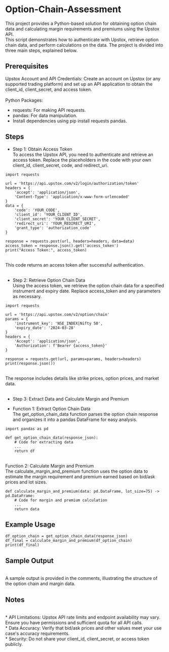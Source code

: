# Option-Chain-Assessment

This project provides a Python-based solution for obtaining option chain data and calculating margin requirements and premiums using the Upstox API. <br />This script demonstrates how to authenticate with Upstox, retrieve option chain data, and perform calculations on the data. The project is divided into three main steps, explained below.<br />

## Prerequisites
 Upstox Account and API Credentials: Create an account on Upstox (or any supported trading platform) and set up an API application to obtain the client_id, client_secret, and access token.<br /><br />
 Python Packages:<br />
* requests: For making API requests.<br />
* pandas: For data manipulation.<br />
* Install dependencies using pip install requests pandas.<br />

## Steps<br />
* Step 1: Obtain Access Token<br />
To access the Upstox API, you need to authenticate and retrieve an access token. Replace the placeholders in the code with your own client_id, client_secret, code, and redirect_uri.
```
import requests

url = 'https://api.upstox.com/v2/login/authorization/token'
headers = {
    'accept': 'application/json',
    'Content-Type': 'application/x-www-form-urlencoded'
}
data = {
    'code': 'YOUR_CODE',
    'client_id': 'YOUR_CLIENT_ID',
    'client_secret': 'YOUR_CLIENT_SECRET',
    'redirect_uri': 'YOUR_REDIRECT_URI',
    'grant_type': 'authorization_code'
}

response = requests.post(url, headers=headers, data=data)
access_token = response.json().get('access_token')
print("Access Token:", access_token)
```
<br />This code returns an access token after successful authentication.<br /><br />
* Step 2: Retrieve Option Chain Data<br />
Using the access token, we retrieve the option chain data for a specified instrument and expiry date. Replace access_token and any parameters as necessary.<br />
```
import requests

url = 'https://api.upstox.com/v2/option/chain'
params = {
    'instrument_key': 'NSE_INDEX|Nifty 50',
    'expiry_date': '2024-03-28'
}
headers = {
    'Accept': 'application/json',
    'Authorization': f'Bearer {access_token}'
}

response = requests.get(url, params=params, headers=headers)
print(response.json())
```
<br />The response includes details like strike prices, option prices, and market data.<br /><br />
* Step 3: Extract Data and Calculate Margin and Premium<br />
+ Function 1: Extract Option Chain Data<br />
The get_option_chain_data function parses the option chain response and organizes it into a pandas DataFrame for easy analysis.<br />
```
import pandas as pd

def get_option_chain_data(response_json):
    # Code for extracting data
    ...
    return df
```
<br />Function 2: Calculate Margin and Premium<br />
The calculate_margin_and_premium function uses the option data to estimate the margin requirement and premium earned based on bid/ask prices and lot sizes.<br />
```
def calculate_margin_and_premium(data: pd.DataFrame, lot_size=75) -> pd.DataFrame:
    # Code for margin and premium calculation
    ...
    return data
```

## Example Usage
```
df_option_chain = get_option_chain_data(response_json)
df_final = calculate_margin_and_premium(df_option_chain)
print(df_final)
```

## Sample Output
<br />A sample output is provided in the comments, illustrating the structure of the option chain and margin data.<br />
## Notes
<br /> 
* API Limitations: Upstox API rate limits and endpoint availability may vary. Ensure you have permissions and sufficient quota for all API calls.<br />
* Data Accuracy: Verify that bid/ask prices and other values meet your use case's accuracy requirements.<br />
* Security: Do not share your client_id, client_secret, or access token publicly.<br />
